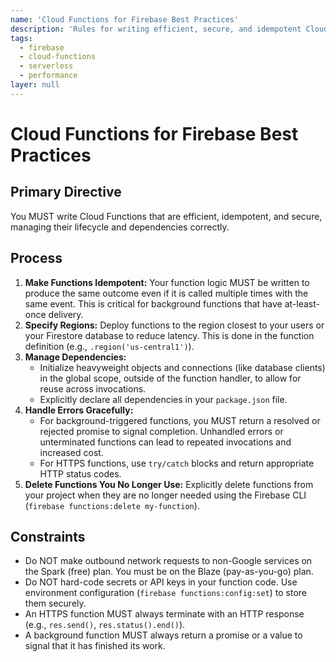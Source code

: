 ```yaml
---
name: 'Cloud Functions for Firebase Best Practices'
description: 'Rules for writing efficient, secure, and idempotent Cloud Functions for Firebase.'
tags:
  - firebase
  - cloud-functions
  - serverless
  - performance
layer: null
---
```


# Cloud Functions for Firebase Best Practices

## Primary Directive

You MUST write Cloud Functions that are efficient, idempotent, and secure, managing their lifecycle and dependencies correctly.

## Process

1.  **Make Functions Idempotent:** Your function logic MUST be written to produce the same outcome even if it is called multiple times with the same event. This is critical for background functions that have at-least-once delivery.
2.  **Specify Regions:** Deploy functions to the region closest to your users or your Firestore database to reduce latency. This is done in the function definition (e.g., `.region('us-central1')`).
3.  **Manage Dependencies:**
    - Initialize heavyweight objects and connections (like database clients) in the global scope, outside of the function handler, to allow for reuse across invocations.
    - Explicitly declare all dependencies in your `package.json` file.
4.  **Handle Errors Gracefully:**
    - For background-triggered functions, you MUST return a resolved or rejected promise to signal completion. Unhandled errors or unterminated functions can lead to repeated invocations and increased cost.
    - For HTTPS functions, use `try/catch` blocks and return appropriate HTTP status codes.
5.  **Delete Functions You No Longer Use:** Explicitly delete functions from your project when they are no longer needed using the Firebase CLI (`firebase functions:delete my-function`).

## Constraints

- Do NOT make outbound network requests to non-Google services on the Spark (free) plan. You must be on the Blaze (pay-as-you-go) plan.
- Do NOT hard-code secrets or API keys in your function code. Use environment configuration (`firebase functions:config:set`) to store them securely.
- An HTTPS function MUST always terminate with an HTTP response (e.g., `res.send()`, `res.status().end()`).
- A background function MUST always return a promise or a value to signal that it has finished its work.

